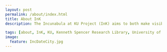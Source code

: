 ```yaml
---
layout: post
permalink: /about/index.html
title: About InK
description: The Incunabula at KU Project (InK) aims to both make visible to the public - researchers, faculty, students and other interested parties - the breadth of the library's incunabula collection as well as to emphasize the uniqueness of the collection by making available online the in-depth bibliographic analysis of three of the Spencer Library's rarest early printed books. Part of the data we aim to showcase concerns certain trends in collection practices. We propose to do this by mapping the library's early printed books according to a few different parameters and then including these maps as part of our static web site. A cartographical visualization is appropriate in this case because it is able to communicate various data at a glance: the place of publication, the language in which the book is printed and the year in which the book is published.

tags: [about, InK, KU, Kenneth Spencer Research Library, University of Kansas, Incunabula]
image:
  feature: IncDateCity.jpg
---
```


